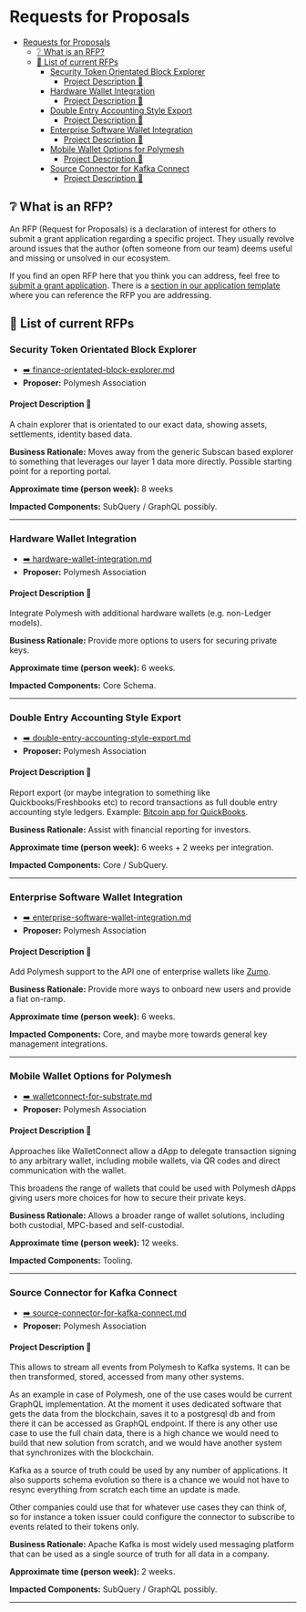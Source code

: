 # Requests for Proposals

- [Requests for Proposals](#requests-for-proposals)
  - [:grey_question: What is an RFP?](#grey_question-what-is-an-rfp)
  - [:scroll: List of current RFPs](#scroll-list-of-current-rfps)
    - [Security Token Orientated Block Explorer](#security-token-orientated-block-explorer)
      - [Project Description :page_facing_up:](#project-description-page_facing_up)
    - [Hardware Wallet Integration](#hardware-wallet-integration)
      - [Project Description :page_facing_up:](#project-description-page_facing_up-1)
    - [Double Entry Accounting Style Export](#double-entry-accounting-style-export)
      - [Project Description :page_facing_up:](#project-description-page_facing_up-2)
    - [Enterprise Software Wallet Integration](#enterprise-software-wallet-integration)
      - [Project Description :page_facing_up:](#project-description-page_facing_up-3)
    - [Mobile Wallet Options for Polymesh](#mobile-wallet-options-for-polymesh)
      - [Project Description :page_facing_up:](#project-description-page_facing_up-4)
    - [Source Connector for Kafka Connect](#source-connector-for-kafka-connect)
      - [Project Description :page_facing_up:](#project-description-page_facing_up-5)


## :grey_question: What is an RFP?

An RFP (Request for Proposals) is a declaration of interest for others to submit a grant application regarding a specific project. They usually revolve around issues that the author (often someone from our team) deems useful and missing or unsolved in our ecosystem.

If you find an open RFP here that you think you can address, feel free to [submit a grant application](../README.md#1-application). There is a [section in our application template](../applications/application-template.md#project-overview-page_facing_up) where you can reference the RFP you are addressing.

## :scroll: List of current RFPs

### Security Token Orientated Block Explorer

- [:arrow_right: finance-orientated-block-explorer.md](./finance-orientated-block-explorer.md)
- **Proposer:** Polymesh Association

#### Project Description :page_facing_up:

A chain explorer that is orientated to our exact data, showing assets, settlements, identity based data.

**Business Rationale:** Moves away from the generic Subscan based explorer to something that leverages our layer 1 data more directly. Possible starting point for a reporting portal.

**Approximate time (person week):** 8 weeks

**Impacted Components:** SubQuery / GraphQL possibly.

----

### Hardware Wallet Integration

- [:arrow_right: hardware-wallet-integration.md](./hardware-wallet-integration.md)
- **Proposer:** Polymesh Association

#### Project Description :page_facing_up:

Integrate Polymesh with additional hardware wallets (e.g. non-Ledger models).

**Business Rationale:** Provide more options to users for securing private keys.

**Approximate time (person week):** 6 weeks.

**Impacted Components:** Core Schema.

----

### Double Entry Accounting Style Export

- [:arrow_right: double-entry-accounting-style-export.md](./double-entry-accounting-style-export.md)
- **Proposer:** Polymesh Association

#### Project Description :page_facing_up:

Report export (or maybe integration to something like Quickbooks/Freshbooks etc) to record transactions as full double entry accounting style ledgers. Example:  [Bitcoin app for QuickBooks](https://blockpath.com/apps/qb/features?realmId=&channel=appscom).

**Business Rationale:** Assist with financial reporting for investors.

**Approximate time (person week):** 6 weeks + 2 weeks per integration.

**Impacted Components:** Core / SubQuery.

----

### Enterprise Software Wallet Integration

- [:arrow_right: enterprise-software-wallet-integration.md](./enterprise-software-wallet-integration.md)
- **Proposer:** Polymesh Association

#### Project Description :page_facing_up:

Add Polymesh support to the API one of enterprise wallets like [Zumo](https://developers.zumo.money/docs/).

**Business Rationale:** Provide more ways to onboard new users and provide a fiat on-ramp.

**Approximate time (person week):** 6 weeks.

**Impacted Components:** Core, and maybe more towards general key management integrations.

----

### Mobile Wallet Options for Polymesh 

- [:arrow_right: walletconnect-for-substrate.md](./walletconnect-for-substrate.md)
- **Proposer:** Polymesh Association

#### Project Description :page_facing_up:

Approaches like WalletConnect allow a dApp to delegate transaction signing to any arbitrary wallet, including mobile wallets, via QR codes and direct communication with the wallet.

This broadens the range of wallets that could be used with Polymesh dApps giving users more choices for how to secure their private keys.

**Business Rationale:** Allows a broader range of wallet solutions, including both custodial, MPC-based and self-custodial.

**Approximate time (person week):** 12 weeks.

**Impacted Components:** Tooling.

----

### Source Connector for Kafka Connect

- [:arrow_right: source-connector-for-kafka-connect.md](./source-connector-for-kafka-connect.md)
- **Proposer:** Polymesh Association

#### Project Description :page_facing_up:

This allows to stream all events from Polymesh to Kafka systems. It can be then transformed, stored, accessed from many other systems.

As an example in case of Polymesh, one of the use cases would be current GraphQL implementation. At the moment it uses dedicated software that gets the data from the blockchain, saves it to a postgresql db and from there it can be accessed as GraphQL endpoint. If there is any other use case to use the full chain data, there is a high chance we would need to build that new solution from scratch, and we would have another system that synchronizes with the blockchain.

Kafka as a source of truth could be used by any number of applications. It also supports schema evolution so there is a chance we would not have to resync everything from scratch each time an update is made.

Other companies could use that for whatever use cases they can think of, so for instance a token issuer could configure the connector to subscribe to events related to their tokens only.

**Business Rationale:** Apache Kafka is most widely used messaging platform that can be used as a single source of truth for all data in a company. 

**Approximate time (person week):** 2 weeks.

**Impacted Components:** SubQuery / GraphQL possibly.

----
